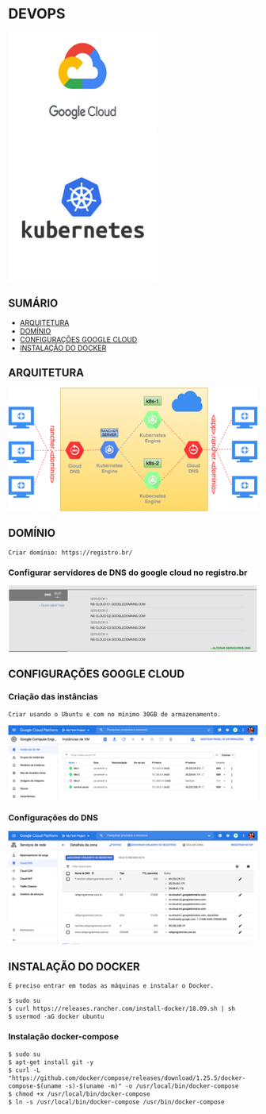 # DEVOPS
<img src="imagens/Google-Cloud-Logo.png" width="300" height="200">
<img src="imagens/logo-kubernetes.png" width="300">

## **SUMÁRIO**

- [ARQUITETURA](#arquitetura)
- [DOMÍNIO](#dominio)
- [CONFIGURAÇÕES GOOGLE CLOUD](#config)
- [INSTALAÇÃO DO DOCKER](#docker)

<a id="arquitetura"></a>
## ARQUITETURA
![ARQUITETURA](/imagens/arquitetura.png)

<a id="dominio"></a>
## DOMÍNIO

```
Criar domínio: https://registro.br/
```
### Configurar servidores de DNS do google cloud no registro.br

![DOMINIO](/imagens/dominio.png)

<a id="config"></a>
## CONFIGURAÇÕES GOOGLE CLOUD

### Criação das instâncias

```
Criar usando o Ubuntu e com no mínimo 30GB de armazenamento.
```

![Configurações das instâncias](/imagens/instancias-google-cloud.png)

### Configurações do DNS

![Configurações do DNS](/imagens/dns-google-cloud.png)

<a id="docker"></a>
## INSTALAÇÃO DO DOCKER

```
É preciso entrar em todas as máquinas e instalar o Docker.
```

```
$ sudo su
$ curl https://releases.rancher.com/install-docker/18.09.sh | sh
$ usermod -aG docker ubuntu
```
### Instalação docker-compose

```
$ sudo su
$ apt-get install git -y
$ curl -L "https://github.com/docker/compose/releases/download/1.25.5/docker-compose-$(uname -s)-$(uname -m)" -o /usr/local/bin/docker-compose
$ chmod +x /usr/local/bin/docker-compose
$ ln -s /usr/local/bin/docker-compose /usr/bin/docker-compose
```